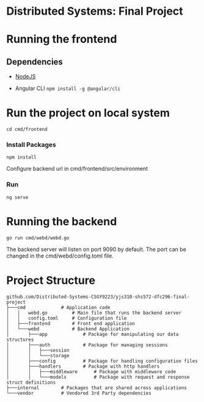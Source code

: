 # Distributed Systems: Final Project

# Running the frontend
## Dependencies
- [NodeJS](https://nodejs.org/en/)

- Angular CLI
    `npm install -g @angular/cli`

# Run the project on local system
    cd cmd/frontend
### Install Packages
    npm install

Configure backend url in cmd/frontend/src/environment

### Run
    ng serve

# Running the backend
    go run cmd/webd/webd.go

The backend server will listen on port 9090 by default.
The port can be changed in the cmd/webd/config.toml file.

# Project Structure

```
github.com/Distributed-Systems-CSGY9223/yjs310-shs572-dfc296-final-project
├───cmd             # Application code
│   │   webd.go         # Main file that runs the backend server
│   │   config.toml     # Configuration file
│   ├───frontend        # Front end application
│   └───webd            # Backend Application
│       ├───app             # Package for manipulating our data structures
│       ├───auth            # Package for managing sessions
│       │   ├───session
│       │   └───storage
│       ├───config          # Package for handling configuration files
│       ├───handlers        # Package with http handlers
│       │   ├───middleware      # Package with middleware code
│       │   └───models          # Package with request and response struct definitions       
├───internal        # Packages that are shared across applications
└───vendor          # Vendored 3rd Party dependencies
```